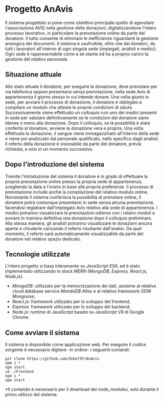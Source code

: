 # Progetto AnAvis

Il sistema progettato si pone come obiettivo principale quello di agevolare l'associazione AVIS nella gestione delle donazioni, digitalizzandone l'intero processo lavorativo, in particolare la prenotazione online da parte del donatore. Il tutto consente di eliminare le inefficienze riguardanti la gestione analogica dei documenti.
Il sistema è usufruibile, oltre che dai donatori, da tutti i lavoratori all'interno di ogni singola sede (impiegati, analisti e medici).
Ogni sede è rappresentabile come a sé stante ed ha a proprio carico la gestione del relativo personale.

## Situazione attuale
Allo stato attuale il donatore, per eseguire la donazione, deve prenotare per via telefonica oppure presentarsi senza prenotazione, nella sede Avis di appartenenza il giorno stesso in cui intende donare.
Una volta giunto in sede, per avviare il processo di donazione, il donatore è obbligato a compilare un modulo che attesta le proprie condizioni di salute. Successivamente viene effettuato un colloquio con uno dei medici presenti in sede per valutare definitivamente se le condizioni del donatore siano idonee o meno alla donazione. Dopo il colloquio, se la possibilità è stata conferita al donatore, avviene la donazione vera e propria.
Una volta effettuata la donazione, il sangue viene immagazzinato all'interno della sede e viene poi analizzato dal personale qualificato, nello specifico dagli analisti.
Il referto della donazione è visionabile da parte del donatore, previa richiesta, e solo in un momento successivo.

## Dopo l'introduzione del sistema
Tramite l'introduzione del sistema il donatore è in grado di effettuare la propria prenotazione online presso la propria sede di appartenenza, scegliendo la data e l'orario in base alle proprie preferenze. Il processo di prenotazione include anche la compilazione del relativo modulo online.
Nonostante il sistema conferisca la possibilità di prenotare online, il donatore potrà comunque presentarsi in sede senza alcuna prenotazione, facendosi registrare dall'impiegato Avis relativo alla sede di appartenenza.
I medici potranno visualizzare le prenotazioni odierne con i relativi moduli e avviare in maniera definitiva una donazione dopo il colloquio preliminare.
Alla stessa maniera, gli analisti potranno visualizzare le donazioni ancora aperte e chiuderle caricando il referto risultante dall'analisi. Da quel momento, il referto sarà automaticamente visualizzabile da parte del donatore nel relativo spazio dedicato.

## Tecnologie utilizzate
L'intero progetto si basa interamente su *JavaScript ES6*, ed è stato implementato utilizzando lo stack *MERN (MongoDB, Express, React.js, Node.js)*.
- *MongoDB*: utilizzato per la memorizzazione dei dati, assieme al relativo cloud database service *MondoDB Atlas* e al relativo framework ODM *Mongoose*;
- *React.js*: framework utilizzato per lo sviluppo del frontend;
- *Express*: framework utilizzato per lo sviluppo del backend;
- *Node.js*: runtime di JavaScript basato su JavaScript V8 di Google Chrome.

## Come avviare il sistema
Il sistema è disponibile come applicazione web. Per eseguire il codice sorgente è necessario digitare -in ordine- i seguenti comandi:

```
git clone https://github.com/Zekel97/AnAvis
npm i *
npm start
cd ./Frontend
npm i *
npm start
```


\*Il comando è necessario per il download dei *node_modules*, solo durante il primo utilizzo del sistema.
